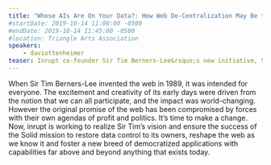 ```yaml
---
title: "Whose AIs Are On Your Data?: How Web De-Centralization May Be the Civil Rights Battle of Our Time"
#startDate: 2019-10-14 11:00:00 -0500
#endDate: 2019-10-14 11:45:00 -0500
#location: Triangle Arts Association
speakers:
    - daviottenheimer
teaser: Inrupt co-founder Sir Tim Berners-Lee&rsquo;s new initiative, Solid, promises to give control of data back to the users of the web and create a new era of secure innovation. Learn how inrupt aims to fulfil this optimistic vision from the company&rsquo;s Chief Security Architect.
---
```


When Sir Tim Berners-Lee invented the web in 1989, it was intended for everyone. The excitement and creativity of its early days were driven from the notion that we can all participate, and the impact was world-changing. However the original promise of the web has been compromised by forces with their own agendas of profit and politics. It&rsquo;s time to make a change. Now, inrupt is working to realize Sir Tim&rsquo;s vision and ensure the success of the Solid mission to restore data control to its owners, reshape the web as we know it and foster a new breed of democratized applications with capabilities far above and beyond anything that exists today.
